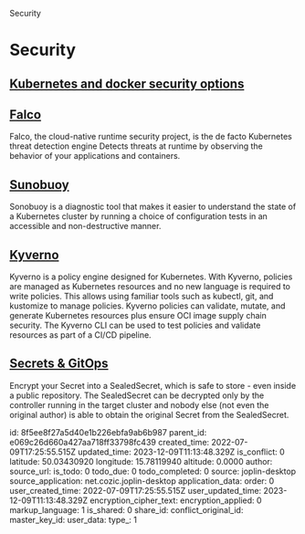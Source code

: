 Security

# Security

## [**Kubernetes and docker security options**](https://dzone.com/articles/learning-by-auditing-kubernetes-manifests)

## [**Falco**](https://falco.org/)
Falco, the cloud-native runtime security project, is the de facto Kubernetes threat detection engine
Detects threats at runtime by observing the behavior of your applications and containers.

## [**Sunobuoy**](https://sonobuoy.io/)
Sonobuoy is a diagnostic tool that makes it easier to understand the state of a Kubernetes cluster by running a choice of configuration tests in an accessible and non-destructive manner.

## [**Kyverno**](https://kyverno.io/)
Kyverno is a policy engine designed for Kubernetes. With Kyverno, policies are managed as Kubernetes resources and no new language is required to write policies. This allows using familiar tools such as kubectl, git, and kustomize to manage policies. Kyverno policies can validate, mutate, and generate Kubernetes resources plus ensure OCI image supply chain security. The Kyverno CLI can be used to test policies and validate resources as part of a CI/CD pipeline.

## [Secrets & GitOps](https://github.com/bitnami-labs/sealed-secrets)
Encrypt your Secret into a SealedSecret, which is safe to store - even inside a public repository. The SealedSecret can be decrypted only by the controller running in the target cluster and nobody else (not even the original author) is able to obtain the original Secret from the SealedSecret.

id: 8f5ee8f27a5d40e1b226ebfa9ab6b987
parent_id: e069c26d660a427aa718ff33798fc439
created_time: 2022-07-09T17:25:55.515Z
updated_time: 2023-12-09T11:13:48.329Z
is_conflict: 0
latitude: 50.03430920
longitude: 15.78119940
altitude: 0.0000
author: 
source_url: 
is_todo: 0
todo_due: 0
todo_completed: 0
source: joplin-desktop
source_application: net.cozic.joplin-desktop
application_data: 
order: 0
user_created_time: 2022-07-09T17:25:55.515Z
user_updated_time: 2023-12-09T11:13:48.329Z
encryption_cipher_text: 
encryption_applied: 0
markup_language: 1
is_shared: 0
share_id: 
conflict_original_id: 
master_key_id: 
user_data: 
type_: 1